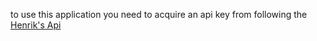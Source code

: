 to use this application you need to acquire an api key from following the [Henrik's Api](https://docs.henrikdev.xyz/valorant/changes/v4.0.0)
